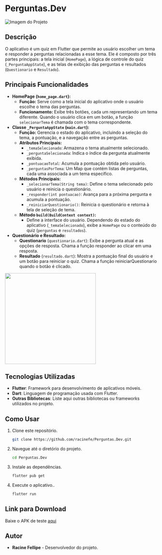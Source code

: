 # Perguntas.Dev

![Imagem do Projeto](link-da-imagem-aqui)

## Descrição

O aplicativo é um quiz em Flutter que permite ao usuário escolher um tema e responder a perguntas relacionadas a esse tema. Ele é composto por três partes principais: a tela inicial (`HomePage`), a lógica de controle do quiz (`_PerguntaAppState`), e as telas de exibição das perguntas e resultados (`Questionario` e `Resultado`).

## Principais Funcionalidades

- **HomePage (`home_page.dart`):**
  - **Função:** Serve como a tela inicial do aplicativo onde o usuário escolhe o tema das perguntas.
  - **Funcionamento:** Exibe três botões, cada um representando um tema diferente. Quando o usuário clica em um botão, a função `selecionarTema` é chamada com o tema correspondente.
- **Classe `_PerguntaAppState` (`main.dart`):**
  - **Função:** Gerencia o estado do aplicativo, incluindo a seleção do tema, a pontuação, e a navegação entre as perguntas.
  - **Atributos Principais:**
    - `_temaSelecionado`: Armazena o tema atualmente selecionado.
    - `_perguntaSelecionada`: Indica o índice da pergunta atualmente exibida.
    - `_pontuacaoTotal`: Acumula a pontuação obtida pelo usuário.
    - `_perguntasPorTema`: Um Map que contém listas de perguntas, cada uma associada a um tema específico.
  - **Métodos Principais:**
    - `_selecionarTema(String tema)`: Define o tema selecionado pelo usuário e reinicia o questionário.
    - `_responder(int pontuacao)`: Avança para a próxima pergunta e acumula a pontuação.
    - `_reiniciarQuestionario()`: Reinicia o questionário e retorna à tela de seleção de tema.
  - **Método `build(BuildContext context)`:**
    - Define a interface do usuário. Dependendo do estado do aplicativo (`_temaSelecionado`), exibe a `HomePage` ou o conteúdo do quiz (`perguntas` e `resultados`).
- **Questionário e Resultado:**
  - **Questionario** (`questionario.dart`): Exibe a pergunta atual e as opções de resposta. Chama a função responder ao clicar em uma resposta.
  - **Resultado** (`resultado.dart`): Mostra a pontuação final do usuário e um botão para reiniciar o quiz. Chama a função reiniciarQuestionario quando o botão é clicado.



<img src="https://racine-fellipe.imgbb.com/" width="300">

## Tecnologias Utilizadas

- **Flutter**: Framework para desenvolvimento de aplicativos móveis.
- **Dart**: Linguagem de programação usada com Flutter.
- **Outras Bibliotecas**: Liste aqui outras bibliotecas ou frameworks utilizados no projeto.

## Como Usar

1. Clone este repositório.
   ```bash
   git clone https://github.com/racinefe/Perguntas.Dev.git

2. Navegue até o diretório do projeto.
   ```bash
   cd Perguntas.Dev

3. Instale as dependências.
   ```bash
   flutter pub get

4. Execute o aplicativo..
   ```bash
   flutter run

## Link para Download

Baixe o APK de teste [aqui](https://drive.google.com/file/d/1of4d9VRCRaMxzsZG5FDC3FZqOME07NSw/view?usp=drive_link)

## Autor
- **Racine Fellipe** - Desenvolvedor do projeto.



